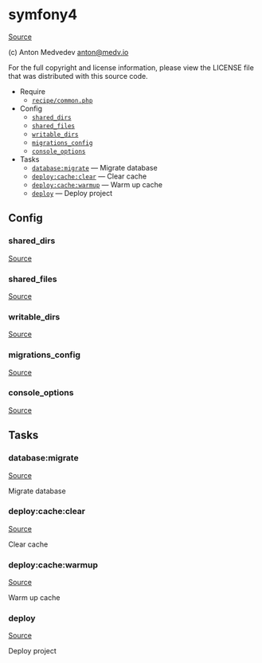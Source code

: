 <!-- DO NOT EDIT THIS FILE! -->
<!-- Instead edit recipe/symfony4.php -->
<!-- Then run bin/docgen -->

# symfony4

[Source](/recipe/symfony4.php)

(c) Anton Medvedev <anton@medv.io>

For the full copyright and license information, please view the LICENSE
file that was distributed with this source code.


* Require
  * [`recipe/common.php`](/recipe/common.php)
* Config
  * [`shared_dirs`](#shared_dirs)
  * [`shared_files`](#shared_files)
  * [`writable_dirs`](#writable_dirs)
  * [`migrations_config`](#migrations_config)
  * [`console_options`](#console_options)
* Tasks
  * [`database:migrate`](#database:migrate) — Migrate database
  * [`deploy:cache:clear`](#deploy:cache:clear) — Clear cache
  * [`deploy:cache:warmup`](#deploy:cache:warmup) — Warm up cache
  * [`deploy`](#deploy) — Deploy project

## Config
### shared_dirs
[Source](/recipe/symfony4.php#L12)



### shared_files
[Source](/recipe/symfony4.php#L13)



### writable_dirs
[Source](/recipe/symfony4.php#L14)



### migrations_config
[Source](/recipe/symfony4.php#L15)



### console_options
[Source](/recipe/symfony4.php#L21)




## Tasks
### database:migrate
[Source](/recipe/symfony4.php#L26)

Migrate database



### deploy:cache:clear
[Source](/recipe/symfony4.php#L36)

Clear cache



### deploy:cache:warmup
[Source](/recipe/symfony4.php#L41)

Warm up cache



### deploy
[Source](/recipe/symfony4.php#L46)

Deploy project



